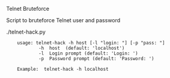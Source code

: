 Telnet Bruteforce

Script to bruteforce Telnet user and password

./telnet-hack.py

        usage: telnet-hack -h host [-l "login: "] [-p "pass: "]
                -h  host  (default: 'localhost')
                -l  Login prompt (default: 'Login: ')
                -p  Password prompt (default: 'Password: ')

        Example:  telnet-hack -h localhost

